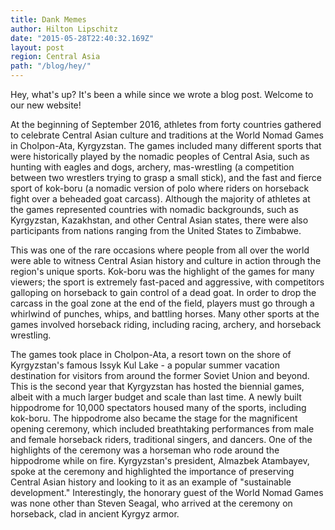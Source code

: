 ```yaml
---
title: Dank Memes
author: Hilton Lipschitz  
date: "2015-05-28T22:40:32.169Z"
layout: post
region: Central Asia
path: "/blog/hey/"
---
```


Hey, what's up? It's been a while since we wrote a blog post. Welcome to our new website!

At the beginning of September 2016, athletes from forty countries gathered to celebrate Central Asian culture and traditions at the World Nomad Games in Cholpon-Ata, Kyrgyzstan. The games included many different sports that were historically played by the nomadic peoples of Central Asia, such as hunting with eagles and dogs, archery, mas-wrestling (a competition between two wrestlers trying to grasp a small stick), and the fast and fierce sport of kok-boru (a nomadic version of polo where riders on horseback fight over a beheaded goat carcass). Although the majority of athletes at the games represented countries with nomadic backgrounds, such as Kyrgyzstan, Kazakhstan, and other Central Asian states, there were also participants from nations ranging from the United States to Zimbabwe.

This was one of the rare occasions where people from all over the world were able to witness Central Asian history and culture in action through the region's unique sports. Kok-boru was the highlight of the games for many viewers; the sport is extremely fast-paced and aggressive, with competitors galloping on horseback to gain control of a dead goat. In order to drop the carcass in the goal zone at the end of the field, players must go through a whirlwind of punches, whips, and battling horses. Many other sports at the games involved horseback riding, including racing, archery, and horseback wrestling.

The games took place in Cholpon-Ata, a resort town on the shore of Kyrgyzstan's famous Issyk Kul Lake - a popular summer vacation destination for visitors from around the former Soviet Union and beyond. This is the second year that Kyrgyzstan has hosted the biennial games, albeit with a much larger budget and scale than last time. A newly built hippodrome for 10,000 spectators housed many of the sports, including kok-boru. The hippodrome also became the stage for the magnificent opening ceremony, which included breathtaking performances from male and female horseback riders, traditional singers, and dancers. One of the highlights of the ceremony was a horseman who rode around the hippodrome while on fire. Kyrgyzstan's president, Almazbek Atambayev, spoke at the ceremony and highlighted the importance of preserving Central Asian history and looking to it as an example of "sustainable development." Interestingly, the honorary guest of the World Nomad Games was none other than Steven Seagal, who arrived at the ceremony on horseback, clad in ancient Kyrgyz armor.
